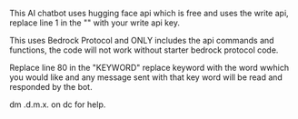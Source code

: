This AI chatbot uses hugging face api which is free and uses the write api, replace line 1 in the "" with your write api key.

This uses Bedrock Protocol and ONLY includes the api commands and functions, the code will not work without starter bedrock protocol code.

Replace line 80 in the "KEYWORD" replace keyword with the word wwhich you would like and any message sent with that key word will be read and responded by the bot.

dm .d.m.x. on dc for help.
